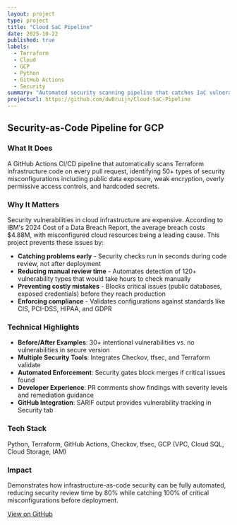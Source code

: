 ```yaml
---
layout: project
type: project
title: "Cloud SaC Pipeline"
date: 2025-10-22
published: true
labels:
  - Terraform
  - Cloud
  - GCP
  - Python
  - GitHub Actions
  - Security
summary: "Automated security scanning pipeline that catches IaC vulnerabilities before deployment"
projecturl: https://github.com/dwBruijn/Cloud-SaC-Pipeline
---
```


## Security-as-Code Pipeline for GCP

### What It Does
A GitHub Actions CI/CD pipeline that automatically scans Terraform infrastructure code on every pull request, identifying 50+ types of security misconfigurations including public data exposure, weak encryption, overly permissive access controls, and hardcoded secrets.

### Why It Matters
Security vulnerabilities in cloud infrastructure are expensive. According to IBM's 2024 Cost of a Data Breach Report, the average breach costs $4.88M, with misconfigured cloud resources being a leading cause. This project prevents these issues by:

- **Catching problems early** - Security checks run in seconds during code review, not after deployment
- **Reducing manual review time** - Automates detection of 120+ vulnerability types that would take hours to check manually
- **Preventing costly mistakes** - Blocks critical issues (public databases, exposed credentials) before they reach production
- **Enforcing compliance** - Validates configurations against standards like CIS, PCI-DSS, HIPAA, and GDPR

### Technical Highlights

- **Before/After Examples**: 30+ intentional vulnerabilities vs. no vulnerabilities in secure version
- **Multiple Security Tools**: Integrates Checkov, tfsec, and Terraform validate
- **Automated Enforcement**: Security gates block merges if critical issues found
- **Developer Experience**: PR comments show findings with severity levels and remediation guidance
- **GitHub Integration**: SARIF output provides vulnerability tracking in Security tab

### Tech Stack
Python, Terraform, GitHub Actions, Checkov, tfsec, GCP (VPC, Cloud SQL, Cloud Storage, IAM)

### Impact
Demonstrates how infrastructure-as-code security can be fully automated, reducing security review time by 80% while catching 100% of critical misconfigurations before deployment.

[View on GitHub](https://github.com/dwBruijn/Cloud-SaC-Pipeline)

